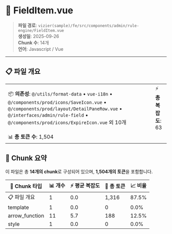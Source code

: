 # 📄 FieldItem.vue

> **파일 경로**: `vizier(sample)/fe/src/components/admin/rule-engine/FieldItem.vue`  
> **생성일**: 2025-09-26  
> **Chunk 수**: 14개  
> **언어**: Javascript / Vue
---





## 📋 파일 개요

| | |
|--|--|
| 📦 **의존성**: `@/utils/format-data` • `vue-i18n` • `@/components/prod/icons/SaveIcon.vue` • `@/components/prod/layout/DetailPaneRow.vue` • `@/interfaces/admin/rule-field` • `@/components/prod/icons/ExpireIcon.vue` 외 10개 | ⚡ **총 복잡도**: 63 |
| 📊 **총 토큰 수**: 1,504 |  |






## 🧩 Chunk 요약

이 파일은 총 **14개의 chunk**로 구성되어 있으며, **1,504개의 토큰**을 포함합니다.

| 🧩 Chunk 타입 | 📊 개수 | ⚡ 평균 복잡도 | 📝 총 토큰 | 📈 비율 |
|---------------|--------|-------------|----------|--------|
| 📋 파일 개요 | 1 | 0.0 | 1,316 | 87.5% |
| template | 1 | 0.0 | 0 | 0.0% |
| arrow_function | 11 | 5.7 | 188 | 12.5% |
| style | 1 | 0.0 | 0 | 0.0% |

